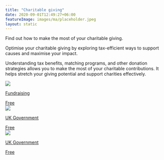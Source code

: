 ```yaml
---
title: "Charitable giving"
date: 2020-09-01T12:49:27+06:00
featureImage: images/ma/placeholder.jpeg
layout: static
---
```


Find out how to make the most of your charitable giving.

Optimise your charitable giving by exploring tax-efficient ways to support causes and maximise your impact.

Understanding tax benefits, matching programs, and other donation strategies allows you to make the most of your charitable contributions. It helps stretch your giving potential and support charities effectively.

<a class="ma-link" href="https://fundraising.co.uk/2023/01/26/how-to-make-the-most-of-your-charitable-giving-in-your-self-assessment-caf-shares-advice/"><div class="ma-card"><div class="ma-icon"><img src ="/images/icon-check.png"/></div><div class="ma-name"><p>Fundraising</p></div><div class="ma-paid-text"><span>Free </span></div></div></a><a class="ma-link" href="https://www.gov.uk/government/news/how-to-give-safely-to-charities--2"><div class="ma-card"><div class="ma-icon"><img src ="/images/icon-check.png"/></div><div class="ma-name"><p>UK Government</p></div><div class="ma-paid-text"><span>Free </span></div></div></a><a class="ma-link" href="https://register-of-charities.charitycommission.gov.uk/"><div class="ma-card"><div class="ma-icon"><img src ="/images/icon-check.png"/></div><div class="ma-name"><p>UK Government</p></div><div class="ma-paid-text"><span>Free </span></div></div></a>  

<br/><br/>






